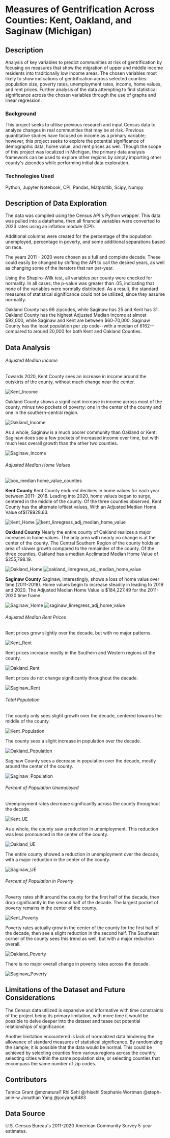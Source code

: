 # Measures of Gentrification Across Counties: Kent, Oakland, and Saginaw (Michigan)

## Description

Analysis of key variables to predict communities at risk of gentrification by focusing on measures that show the migration of upper and middle income residents into traditionally low income areas. The chosen variables most likely to show indications of gentrification across selected counties: population size, poverty rates, unemployment rates, income, home values, and rent prices. Further analysis of the data attempting to find statistical significance across the chosen variables through the use of graphs and linear regression.

### Background

This project seeks to utilise previous research and input Census data to analyze changes in real communities that may be at risk. Previous quantitative studies have focused on income as a primary variable; however, this project seeks to explore the potential significance of demographic data, home value, and rent prices as well. Though the scope of this project was localized in Michigan, the primary data analysis framework can be used to explore other regions by simply importing other county's zipcodes while performing initial data exploration.

### Technologies Used

Python, Jupyter Notebook, CPI, Pandas, Matplotlib, Scipy, Numpy

## Description of Data Exploration

The data was compiled using the Census API's Python wrapper. This data was pulled into a dataframe, then all financial variables were converted to 2023 rates using an inflation module (CPI).

Additional columns were created for the percentage of the population unemployed, percentage in poverty, and some additional separations based on race. 

The years 2011 - 2020 were chosen as a full and complete decade. These could easily be changed by shifting the API to call the desired years, as well as changing some of the iterators that ran per-year.

Using the Shapiro-Wilk test, all variables per county were checked for normality. In all cases, the p-value was greater than .05, indicating that none of the variables were normally distributed. As a result, the standard measures of statistical significance could not be utilized, since they assume normality. 

Oakland County has 66 zipcodes, while Saginaw has 25 and Kent has 31. Oakland County has the highest Adjusted Median Income at almost $92,000, while Saginaw and Kent are between $60-70,000. Saginaw County has the least population per zip code--with a median of 6162--compared to around 20,000 for both Kent and Oakland Counties.

## Data Analysis

###### Adjusted Median Income

Towards 2020, Kent County sees an increase in income around the outskirts of the county, without much change near the center. 

![Kent_Income](https://user-images.githubusercontent.com/116215793/218327133-9aa3cf37-7ecf-4b12-b214-a1a2bec7cc70.gif)


Oakland County shows a significant increase in income across most of the county, minus two pockets of poverty: one in the center of the county and one in the southern-central region.

![Oakland_Income](https://user-images.githubusercontent.com/116215793/218326035-350ca797-00ca-4eab-a693-733916ba23f8.gif)


As a whole, Saginaw is a much poorer community than Oakland or Kent. Saginaw does see a few pockets of increased income over time, but with much less overall growth than the other two counties. 

![Saginaw_Income](https://user-images.githubusercontent.com/116215793/218326041-1b5436b6-bffe-45cd-96a6-0caed5b38287.gif)


###### Adjusted Median Home Values

![box_median home_value_counties](https://user-images.githubusercontent.com/117309455/218923987-e4735729-83ed-4bf2-aedc-3a9bca8a5ddb.png)

**Kent County** 
Kent County endured declines in home values for each year between 2011- 2018.  Leading into 2020, home values began to surge, centered in the middle of the county. Of the three counties observed, Kent County has the alternate loftiest values, With an Adjusted Median Home Value of$179928.63. 

![Kent_Home](https://user-images.githubusercontent.com/116215793/218327142-5c4ea4ed-2aa2-4f75-b68f-9fdff67c90c5.gif)
![kent_linregress_adj_median_home_value](https://user-images.githubusercontent.com/117309455/218925038-c7554281-aa32-42c8-8afe-c3f27f8e368a.png)


**Oakland County**
Nearly the entire county of Oakland realizes a major increases in home values. The only area with nearly no change is at the center of the county. The Central Southern Region of the county holds an area of slower growth compared to the remainder of the county. Of the three counties, Oakland has a median Acclimated Median Home Value of $255,798.19.

![Oakland_Home](https://user-images.githubusercontent.com/116215793/218326104-1f66a070-9e3d-49d2-af9a-3c0b6951d3f6.gif)
![oakland_linregress_adj_median_home_value](https://user-images.githubusercontent.com/117309455/218924603-dc9f335c-194a-4201-b6ea-5715020d628b.png)


**Saginaw County**
Saginaw, interestingly, shows a loss of home value over time (2011-2018). Home values begin to increase steadily in leading to 2019 and 2020. The Adjusted Median Home Value is $184,227.49 for the 2011-2020 time frame.

![Saginaw_Home](https://user-images.githubusercontent.com/116215793/218326112-b1fd442c-abec-4abc-b1e6-6d6f79b449d7.gif)
![saginaw_linregress_adj_home_value](https://user-images.githubusercontent.com/117309455/218925238-4da84670-b57f-4774-8036-10bdebec877e.png)


###### Adjusted Median Rent Prices

Rent prices grow slightly over the decade, but with no major patterns.

![Kent_Rent](https://user-images.githubusercontent.com/116215793/218326128-688305ab-6c45-4ece-b897-b035a962aa18.gif)


Rent prices increase mostly in the Southern and Western regions of the county.

![Oakland_Rent](https://user-images.githubusercontent.com/116215793/218326138-4e9c53e1-4832-4b71-ac66-57c090a304bf.gif)


Rent prices do not change significantly throughout the decade.

![Saginaw_Rent](https://user-images.githubusercontent.com/116215793/218326145-feaff192-1b4f-45c5-9c49-00c80bbf8e31.gif)


###### Total Population

The county only sees slight growth over the decade, centered towards the middle of the county.

![Kent_Population](https://user-images.githubusercontent.com/116215793/218326157-8ce13ccd-353d-4b70-baba-313eb6e9d46e.gif)


The county sees a slight increase in population over the decade.

![Oakland_Population](https://user-images.githubusercontent.com/116215793/218326164-0ad0dc4e-a5fc-4f91-8015-540f8f67c981.gif)


Saginaw County sees a decrease in population over the decade, mostly around the center of the county.

![Saginaw_Population](https://user-images.githubusercontent.com/116215793/218326177-f09c05b5-e119-479d-acef-2a1685d6bc3f.gif)


###### Percent of Population Unemployed

Unemployment rates decrease significantly across the county throughout the decade.

![Kent_UE](https://user-images.githubusercontent.com/116215793/218327158-b23161fe-a7f3-4d22-a9db-01f8a75bf25e.gif)


As a whole, the county saw a reduction in unemployment. This reduction was less pronounced in the center of the county.

![Oakland_UE](https://user-images.githubusercontent.com/116215793/218326217-9470ea90-5025-4f5a-b097-dc34241ad8d1.gif)


The entire county showed a reduction in unemployment over the decade, with a major reduction in the center of the county.

![Saginaw_UE](https://user-images.githubusercontent.com/116215793/218326223-9a04020d-e367-4fb7-9406-6fcc40776acc.gif)


###### Percent of Population in Poverty

Poverty rates shift around the county for the first half of the decade, then drop significantly in the second half of the decade. The largest pocket of poverty remains in the center of the county.

![Kent_Poverty](https://user-images.githubusercontent.com/116215793/218326232-9a29aec2-b8bc-4763-a71c-381a02d28e91.gif)

Poverty rates actually grow in the center of the county for the first half of the decade, then see a slight reduction in the second half. The Southeast corner of the county sees this trend as well, but with a major reduction overall.

![Oakland_Poverty](https://user-images.githubusercontent.com/116215793/218326235-00d70fd5-34c8-4837-b051-89e7332031be.gif)


There is no major overall change in poverty rates across the decade. 

![Saginaw_Poverty](https://user-images.githubusercontent.com/116215793/218326239-dc1371a1-be88-4a80-9bb2-73d001b677f4.gif)



## Limitations of the Dataset and Future Considerations

The Census data utilized is expansive and informative with time constraints of the project being its primary limitation, with more time it would be possible to delve deeper into the dataset and tease out potential relationships of significance. 

Another limitation encountered is lack of normalized data hindering the allowance of standard measures of statistical significance. By randomizing the sample, it is possible that the data would be normal. This could be achieved by selecting counties from various regions across the country, selecting cities within the same population size, or selecting counties that encompass the same number of zip codes.



## Contributors
Tamica Grant @mznatural1
Rhi Sehl @rhisehl
Stephanie Wortman @steph-anie-w
Jonathan Yang @jonyang6483



## Data Source
U.S. Census Bureau's 2011-2020 American Community Survey 5-year estimates.




